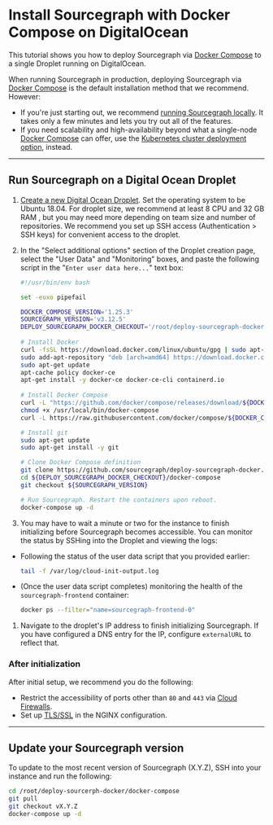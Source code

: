 # Install Sourcegraph with Docker Compose on DigitalOcean

This tutorial shows you how to deploy Sourcegraph via [Docker Compose](https://docs.docker.com/compose/) to a single Droplet running on DigitalOcean.

When running Sourcegraph in production, deploying Sourcegraph via [Docker Compose](https://docs.docker.com/compose/) is the default installation method that we recommend. However:

* If you're just starting out, we recommend [running Sourcegraph locally](../docker/index.md). It takes only a few minutes and lets you try out all of the features.
* If you need scalability and high-availability beyond what a single-node [Docker Compose](https://docs.docker.com/compose/) can offer, use the [Kubernetes cluster deployment option](https://github.com/sourcegraph/deploy-sourcegraph), instead.

---

## Run Sourcegraph on a Digital Ocean Droplet

1. [Create a new Digital Ocean Droplet](https://cloud.digitalocean.com/droplets/new). Set the
   operating system to be Ubuntu 18.04. For droplet size, we recommend at least 8 CPU and 32 GB RAM ,
   but you may need more depending on team size and number of repositories. We recommend you set up
   SSH access (Authentication > SSH keys) for convenient access to the droplet.
1. In the "Select additional options" section of the Droplet creation page, select the "User Data" and "Monitoring" boxes,
   and paste the following script in the "`Enter user data here...`" text box:

   ```bash
   #!/usr/bin/env bash

   set -euxo pipefail

   DOCKER_COMPOSE_VERSION='1.25.3'
   SOURCEGRAPH_VERSION='v3.12.5'
   DEPLOY_SOURCEGRAPH_DOCKER_CHECKOUT='/root/deploy-sourcegraph-docker'
  
   # Install Docker
   curl -fsSL https://download.docker.com/linux/ubuntu/gpg | sudo apt-key add -
   sudo add-apt-repository "deb [arch=amd64] https://download.docker.com/linux/ubuntu $(lsb_release -cs) stable"
   sudo apt-get update
   apt-cache policy docker-ce
   apt-get install -y docker-ce docker-ce-cli containerd.io
  
   # Install Docker Compose
   curl -L "https://github.com/docker/compose/releases/download/${DOCKER_COMPOSE_VERSION}/docker-compose-$(uname -s)-$(uname -m)" -o /usr/local/bin/docker-compose
   chmod +x /usr/local/bin/docker-compose
   curl -L https://raw.githubusercontent.com/docker/compose/${DOCKER_COMPOSE_VERSION}/contrib/completion/bash/docker-compose -o /etc/bash_completion.d/docker-compose

   # Install git
   sudo apt-get update
   sudo apt-get install -y git

   # Clone Docker Compose definition
   git clone https://github.com/sourcegraph/deploy-sourcegraph-docker.git ${DEPLOY_SOURCEGRAPH_DOCKER_CHECKOUT}
   cd ${DEPLOY_SOURCEGRAPH_DOCKER_CHECKOUT}/docker-compose
   git checkout ${SOURCEGRAPH_VERSION}

   # Run Sourcegraph. Restart the containers upon reboot.
   docker-compose up -d
   ```

1. You may have to wait a minute or two for the instance to finish initializing before Sourcegraph becomes accessible. You can monitor the status by SSHing into the Droplet and viewing the logs:

  - Following the status of the user data script that you provided earlier:
    
    ```bash
    tail -f /var/log/cloud-init-output.log
    ```

  - (Once the user data script completes) monitoring the health of the `sourcegraph-frontend` container:

     ```bash
     docker ps --filter="name=sourcegraph-frontend-0"
     ```

1. Navigate to the droplet's IP address to finish initializing Sourcegraph. If you have configured a
   DNS entry for the IP, configure `externalURL` to reflect that.

### After initialization

After initial setup, we recommend you do the following:

* Restrict the accessibility of ports other than `80` and `443` via [Cloud
  Firewalls](https://www.digitalocean.com/docs/networking/firewalls/quickstart/).
* Set up [TLS/SSL](../../nginx.md#nginx-ssl-https-configuration) in the NGINX configuration.

---

## Update your Sourcegraph version

To update to the most recent version of Sourcegraph (X.Y.Z), SSH into your instance and run the following:

```bash
cd /root/deploy-sourcerph-docker/docker-compose
git pull
git checkout vX.Y.Z
docker-compose up -d
```
